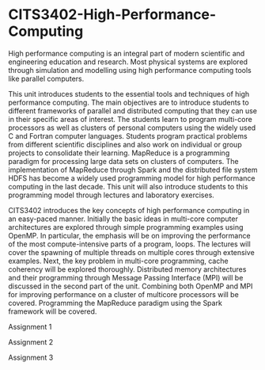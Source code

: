 # CITS3402-High-Performance-Computing

High performance computing is an integral part of modern scientific and engineering education and research. Most physical systems are explored through simulation and modelling using high performance computing tools like parallel computers.       

This unit introduces students to the essential tools and techniques of high performance computing. The main objectives are to introduce students to different frameworks of parallel and distributed computing that they can use in their specific areas of interest. The students learn to program multi-core processors as well as clusters of personal computers using the widely used C and Fortran computer languages. Students program practical problems from different scientific disciplines and also work on individual or group projects to consolidate their learning. MapReduce is a programming paradigm for processing large data sets on clusters of computers. The implementation of MapReduce through Spark and the distributed file system HDFS has become a widely used programming model for high performance computing in the last decade. This unit will also introduce students to this programming model through lectures and laboratory exercises.

CITS3402 introduces the key concepts of high performance computing in an easy-paced manner. Initially the basic ideas in multi-core computer architectures are explored through simple programming examples using OpenMP. In particular, the emphasis will be on improving the performance of the most compute-intensive parts of a program, loops. The lectures will cover the spawning of multiple threads on multiple cores through extensive examples. Next, the key problem in multi-core programming, cache coherency will be explored thoroughly. Distributed memory architectures and their programming through Message Passing Interface (MPI) will be discussed in the second part of the unit. Combining both OpenMP and MPI for improving performance on a cluster of multicore processors will be covered. Programming the MapReduce paradigm using the Spark framework will be covered.


Assignment 1



Assignment 2 




Assignment 3
